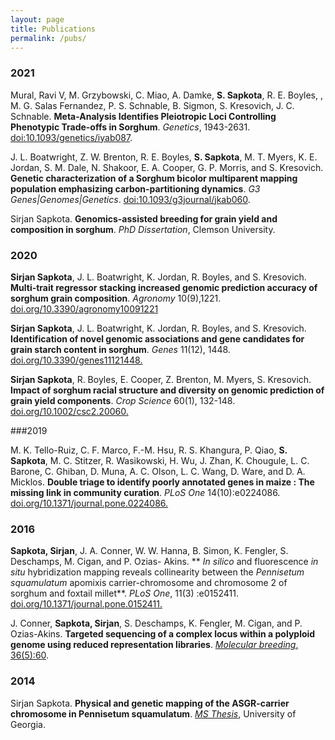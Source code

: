 ```yaml
---
layout: page
title: Publications
permalink: /pubs/
---
```


### 2021 

Mural, Ravi V, M. Grzybowski, C. Miao, A. Damke, **S. Sapkota**, R. E. Boyles, , M. G. Salas Fernandez, P.
S. Schnable, B. Sigmon, S. Kresovich, J. C. Schnable. **Meta-Analysis Identifies Pleiotropic Loci Controlling
Phenotypic Trade-offs in Sorghum**. *Genetics*, 1943-2631. [doi:10.1093/genetics/iyab087](https://doi.org/10.1093/genetics/iyab087). 

J. L. Boatwright, Z. W. Brenton, R. E. Boyles, **S. Sapkota**, M. T. Myers, K. E. Jordan, S. M. Dale, N. Shakoor,
E. A. Cooper, G. P. Morris, and S. Kresovich. **Genetic characterization of a Sorghum bicolor multiparent
mapping population emphasizing carbon-partitioning dynamics**. *G3 Genes|Genomes|Genetics*.
[doi:10.1093/g3journal/jkab060](https://doi.org/10.1093/g3journal/jkab060). 

Sirjan Sapkota. **Genomics-assisted breeding for grain yield and composition in sorghum**. *PhD Dissertation*,
Clemson University. 

### 2020

**Sirjan Sapkota**, J. L. Boatwright, K. Jordan, R. Boyles, and S. Kresovich. **Multi-trait regressor stacking increased genomic prediction accuracy of sorghum grain composition**. *Agronomy* 10(9),1221. [doi.org/10.3390/agronomy10091221](https://doi.org/10.3390/agronomy10091221) 

**Sirjan Sapkota**, J. L. Boatwright, K. Jordan, R. Boyles, and S. Kresovich. **Identification of novel genomic
associations and gene candidates for grain starch content in sorghum**. *Genes* 11(12), 1448. [doi.org/10.3390/genes11121448.](https://doi.org/10.3390/genes11121448) 

**Sirjan Sapkota**, R. Boyles, E. Cooper, Z. Brenton, M. Myers, S. Kresovich. **Impact of sorghum racial structure
and diversity on genomic prediction of grain yield components**. *Crop Science* 60(1), 132-148. [doi.org/10.1002/csc2.20060.](https://doi.org/10.1002/csc2.20060) 

###2019 

M. K. Tello-Ruiz, C. F. Marco, F.-M. Hsu, R. S. Khangura, P. Qiao, **S. Sapkota**, M. C. Stitzer, R. Wasikowski, H.
Wu, J. Zhan, K. Chougule, L. C. Barone, C. Ghiban, D. Muna, A. C. Olson, L. C. Wang, D. Ware, and D. A. Micklos.
**Double triage to identify poorly annotated genes in maize : The missing link in community curation**. *PLoS
One* 14(10):e0224086. [doi.org/10.1371/journal.pone.0224086.](https://doi.org/10.1371/journal.pone.0224086) 

### 2016

**Sapkota, Sirjan**, J. A. Conner, W. W. Hanna, B. Simon, K. Fengler, S. Deschamps, M. Cigan, and P. Ozias-
Akins. ** *In silico* and fluorescence *in situ* hybridization mapping reveals collinearity between the *Pennisetum
squamulatum* apomixis carrier-chromosome and chromosome 2 of sorghum and foxtail millet**. *PLoS One*,
11(3) :e0152411. [doi.org/10.1371/journal.pone.0152411.](https://doi.org/10.1371/journal.pone.0152411) 

J. Conner, **Sapkota, Sirjan**, S. Deschamps, K. Fengler, M. Cigan, and P. Ozias-Akins. **Targeted sequencing
of a complex locus within a polyploid genome using reduced representation libraries**. [*Molecular breeding*, 36(5):60](https://link.springer.com/content/pdf/10.1007/s11032-016-0482-y.pdf).

### 2014 
Sirjan Sapkota. **Physical and genetic mapping of the ASGR-carrier chromosome in Pennisetum squamulatum**.
[*MS Thesis*](https://getd.libs.uga.edu/pdfs/sapkota_sirjan_k_201412_ms.pdf), University of Georgia.
